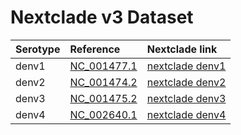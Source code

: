 # Nextclade v3 Dataset

| Serotype | Reference | Nextclade link |
|:--|:--|:--|
| denv1 | [NC_001477.1](https://www.ncbi.nlm.nih.gov/nuccore/NC_001477.1) | [nextclade denv1](https://clades.nextstrain.org/?dataset-url=https://github.com/nextstrain/dengue/tree/main/nextclade_data/denv1) |
| denv2 | [NC_001474.2](https://www.ncbi.nlm.nih.gov/nuccore/NC_001474.2) | [nextclade denv2](https://clades.nextstrain.org/?dataset-url=https://github.com/nextstrain/dengue/tree/main/nextclade_data/denv2) |
| denv3 | [NC_001475.2](https://www.ncbi.nlm.nih.gov/nuccore/NC_001475.2) | [nextclade denv3](https://clades.nextstrain.org/?dataset-url=https://github.com/nextstrain/dengue/tree/main/nextclade_data/denv3) |
| denv4 | [NC_002640.1](https://www.ncbi.nlm.nih.gov/nuccore/NC_002640.1) | [nextclade denv4](https://clades.nextstrain.org/?dataset-url=https://github.com/nextstrain/dengue/tree/main/nextclade_data/denv4) |